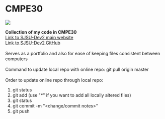 # CMPE30

![](http://www.engr.sjsu.edu/fayad/fayadsresearchgroup/images/sjsuSponsor.jpg) <br/>

**Collection of my code in CMPE30**<br/>
[Link to SJSU-Dev2 main website](https://sjsu-dev2.readthedocs.io/en/latest/)<br/>
[Link to SJSU-Dev2 GitHub](https://github.com/kammce/SJSU-Dev2)<br/>
<br/>
Serves as a portfolio and also for ease of keeping files consistent between computers<br/>
<br/>
Command to update local repo with online repo: git pull origin master<br/>
<br/>
Order to update online repo through local repo:<br/>
1. git status<br/>
2. git add <file> (use "*" if you want to add all locally altered files)<br/>
3. git status<br/>
4. git commit -m "<change/commit notes>" <br/>
5. git push <br/>